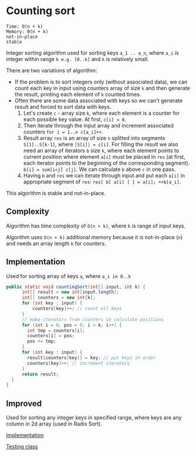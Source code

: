 # Counting sort
```
Time: O(n + k)
Memory: Θ(n + k)
not-in-place
stable
```
Integer sorting algorithm used for sorting keys `a_1 .. a_n`, where `a_i` is integer within range `k e.g. [0..k]` and `k` is relatively small.

There are two variations of algorithm:
- If the problem is to sort integers only (without associated data), we can count each key in input using counters array of size `k` and then generate the result, printing each element of `k` counted times.
- Often there are some data associated with keys so we can't generate result and forced to sort data with keys.
  1. Let's create `c` - array size `k`, where each element is a counter for each possible key value.
  At first, `c[i] = 0`.
  2. Then iterate through the input array and increment associated counters `for i = 1..n c[a_i]++`.
  3. Result array `res` is an array of size `n` splitted into segments `S[1]..S[k-1]`, where `|S[i]| = c[i]`. For filling the result we also need an array of iterators `b` size `k`, where each element points to current position where element `a[i]` must be placed in `res` (at first, each iterator points to the beginning of the corresponding segment). `b[i] = sum[i<j] c[j]`. We can calculate `b` above `c` in one pass.
  4. Having `b` and `res` we can iterate through input and put each `a[i]` in appropriate segment of `res`:
  `res[ b[ a[i] ] ] = a[i]; ++b[a_i]`.

This algorithm is stable and not-in-place.

## Complexity
Algorithm has time complexity of `O(n + k)`, where `k` is range of input keys.

Algorithm uses `O(n + k)` additional memory because it is not-in-place (`n`) and needs an array length `k` for counters.

## Implementation
Used for sorting array of keys `a`, where `a_i in 0..k`
```java
public static void countingSort(int[] input, int k) {
      int[] result = new int[input.length];
      int[] counters = new int[k];
      for (int key : input) {
          counters[key]++; // count all keys
      }
      // make iterators from counters ie calculate positions
      for (int i = 0, pos = 0; i < k; i++) {
        int tmp = counters[i];
        counters[i] = pos;
        pos += tmp;
      }
      for (int key : input) {
        result[counters[key]] = key; // put keys in order
        counters[key]++; // increment iterators
      }
      return result;
  }
}
```

## Improved
Used for sorting any integer keys in specified range, where keys are any column in 2d array (used in Radix Sort).

[Implementation](/src/sorting/CountingSort.java)

[Testing class](/test/sorting/CountingSortTest.java)
